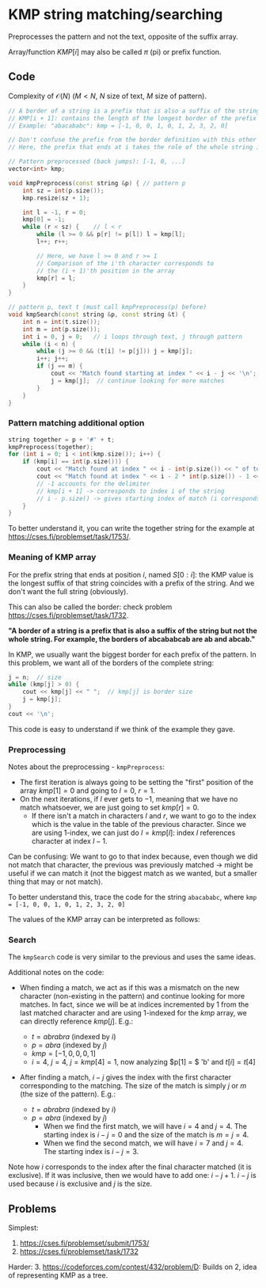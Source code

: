 # KMP string matching/searching
Preprocesses the pattern and not the text, opposite of the suffix array.

Array/function $KMP[i]$ may also be called $\pi$ (pi) or prefix function.

## Code
Complexity of $\mathcal{O}(N)$ ($M < N$, $N$ size of text, $M$ size of pattern).
```cpp
// A border of a string is a prefix that is also a suffix of the string but not the whole string.
// KMP[i + 1]: contains the length of the longest border of the prefix of P that ends at i
// Example: "abacababc": kmp = [-1, 0, 0, 1, 0, 1, 2, 3, 2, 0]

// Don't confuse the prefix from the border definition with this other prefix.
// Here, the prefix that ends at i takes the role of the whole string in the border definition

// Pattern preprocessed (back jumps): [-1, 0, ...]
vector<int> kmp;

void kmpPreprocess(const string &p) { // pattern p
    int sz = int(p.size());
    kmp.resize(sz + 1);

    int l = -1, r = 0;
    kmp[0] = -1;
    while (r < sz) {    // l < r
        while (l >= 0 && p[r] != p[l]) l = kmp[l];
        l++; r++;

        // Here, we have l >= 0 and r >= 1
        // Comparison of the i'th character corresponds to
        // the (i + 1)'th position in the array
        kmp[r] = l;
    }
}

// pattern p, text t (must call kmpPreprocess(p) before)
void kmpSearch(const string &p, const string &t) {
    int n = int(t.size());
    int m = int(p.size());
    int i = 0, j = 0;   // i loops through text, j through pattern
    while (i < n) {
        while (j >= 0 && (t[i] != p[j])) j = kmp[j];
        i++; j++;
        if (j == m) {
            cout << "Match found starting at index " << i - j << '\n';
            j = kmp[j];  // continue looking for more matches 
        }
    }
}
```

### Pattern matching additional option
```cpp
string together = p + '#' + t;
kmpPreprocess(together);
for (int i = 0; i < int(kmp.size()); i++) {
    if (kmp[i] == int(p.size())) {
        cout << "Match found at index " << i - int(p.size()) << " of together\n";
        cout << "Match found at index " << i - 2 * int(p.size()) - 1 << " of text\n";
        // -1 accounts for the delimiter
        // kmp[i + 1] -> corresponds to index i of the string
        // i - p.size() -> gives starting index of match (i corresponds to S[i - 1])
    }
}
```

To better understand it, you can write the together string for the example at https://cses.fi/problemset/task/1753/.


### Meaning of KMP array
For the prefix string that ends at position $i$, named $S[0:i]$: the KMP value is the longest suffix of that string coincides with a prefix of the string. And we don't want the full string (obviously).

This can also be called the border: check problem https://cses.fi/problemset/task/1732.

**"A border of a string is a prefix that is also a suffix of the string but not the whole string. For example, the borders of abcababcab are ab and abcab."**

In KMP, we usually want the biggest border for each prefix of the pattern. In this problem, we want all of the borders of the complete string:
```cpp
j = n;  // size
while (kmp[j] > 0) {
    cout << kmp[j] << " ";  // kmp[j] is border size
    j = kmp[j];
}
cout << '\n';
```

This code is easy to understand if we think of the example they gave.


### Preprocessing

Notes about the preprocessing - `kmpPreprocess`:
- The first iteration is always going to be setting the "first" position of the array $kmp[1] = 0$ and going to $l = 0$, $r = 1$.
- On the next iterations, if $l$ ever gets to $-1$, meaning that we have no match whatsoever, we are just going to set $kmp[r] = 0$.
    * If there isn't a match in characters $l$ and $r$, we want to go to the index which is the value in the table of the previous character. Since we are using 1-index, we can just do $l = kmp[l]$: index $l$ references character at index $l - 1$.


Can be confusing:
We want to go to that index because, even though we did not match that character, the previous was previously matched -> might be useful if we can match it (not the biggest match as we wanted, but a smaller thing that may or not match).

To better understand this, trace the code for the string `abacababc`, where `kmp = [-1, 0, 0, 1, 0, 1, 2, 3, 2, 0]`

The values of the KMP array can be interpreted as follows:

### Search

The `kmpSearch` code is very similar to the previous and uses the same ideas.

Additional notes on the code:
- When finding a match, we act as if this was a mismatch on the new character (non-existing in the pattern) and continue looking for more matches. In fact, since we will be at indices incremented by 1 from the last matched character and are using 1-indexed for the $kmp$ array, we can directly reference $kmp[j]$. E.g.:
    - $t = abrabra$ (indexed by $i$)
    - $p = abra$ (indexed by $j$)
    - $kmp = [-1, 0, 0, 0, 1]$
    - $i = 4$, $j = 4$, $j = kmp[4] = 1$, now analyzing $p[1] = $ 'b' and $t[i] = t[4]$

- After finding a match, $i - j$ gives the index with the first character corresponding to the matching. The size of the match is simply $j$ or $m$ (the size of the pattern). E.g.:
    - $t = abrabra$ (indexed by $i$)
    - $p = abra$ (indexed by $j$)
        - When we find the first match, we will have $i = 4$ and $j = 4$. The starting index is $i - j = 0$ and the size of the match is $m = j = 4$.
        - When we find the second match, we will have $i = 7$ and $j = 4$. The starting index is $i - j = 3$.

Note how $i$ corresponds to the index after the final character matched (it is exclusive). If it was inclusive, then we would have to add one: $i - j + 1$. $i - j$ is used because $i$ is exclusive and $j$ is the size.


## Problems
Simplest:
1. https://cses.fi/problemset/submit/1753/
2. https://cses.fi/problemset/task/1732

Harder:
3. https://codeforces.com/contest/432/problem/D: Builds on 2, idea of representing KMP as a tree.
